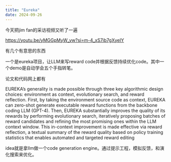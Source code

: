 ```yaml
---
title: "Eureka"
date: 2024-09-26
---
```


今天把jim fan的采访视频又听了一遍

<a href="https://youtu.be/yMGGpMyW_vw?si=m-4_xS7ib7gXyeIY">https://youtu.be/yMGGpMyW_vw?si=m-4_xS7ib7gXyeIY</a>

有几个有意思的东西

一个是eureka项目，让LLM来写reward code并根据反馈持续优化code。其中一个demo是自动学会五个手指转笔。

论文和代码网上都有

EUREKA’s generality is made possible through three key algorithmic design choices:
environment as context, evolutionary search, and reward reflection. First, by taking the environment source code as context, EUREKA can zero-shot generate executable reward functions from the backbone coding LLM (GPT-4). Then, EUREKA substantially improves the quality of its rewards by performing evolutionary search, iteratively proposing batches of reward candidates and refining
the most promising ones within the LLM context window. This in-context improvement is made effective via reward reflection, a textual summary of the reward quality based on policy training statistics that enables automated and targeted reward editing

idea就是拿llm做一个code generation engine。通过提示工程，模拟反馈，和演化搜索来优化。
